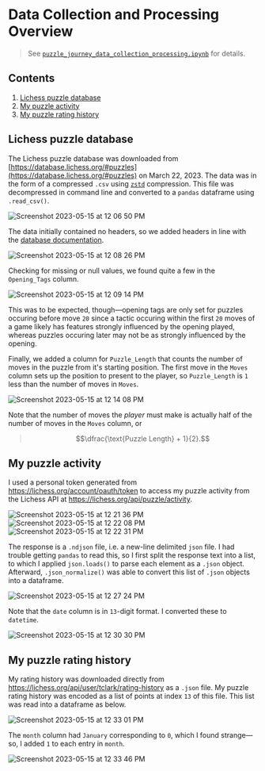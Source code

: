 # Data Collection and Processing Overview
> See [`puzzle_journey_data_collection_processing.ipynb`](https://github.com/clarkti5/lichess-puzzle-journey/blob/main/Data%20Collection%20and%20Processing/puzzle_journey_data_collection_processing.ipynb) for details.

## Contents
1. [Lichess puzzle database](#database)
3. [My puzzle activity](#activity)
4. [My puzzle rating history](#history)

## Lichess puzzle database <a name=database></a>

The Lichess puzzle database was downloaded from [https://database.lichess.org/#puzzles](https://database.lichess.org/#puzzles) on March 22, 2023. The data was in the form of a compressed `.csv` using [`zstd`](https://github.com/facebook/zstd) compression. This file was decompressed in command line and converted to a `pandas` dataframe using `.read_csv()`.

![Screenshot 2023-05-15 at 12 06 50 PM](https://github.com/clarkti5/lichess-puzzle-journey/assets/50031286/69b31948-1022-499a-9db3-f736f213520a)

The data initially contained no headers, so we added headers in line with the [database documentation](https://database.lichess.org/#puzzles).

![Screenshot 2023-05-15 at 12 08 26 PM](https://github.com/clarkti5/lichess-puzzle-journey/assets/50031286/a12ce0eb-5a74-4e00-8f8a-2f691a877fe6)

Checking for missing or null values, we found quite a few in the `Opening_Tags` column.

![Screenshot 2023-05-15 at 12 09 14 PM](https://github.com/clarkti5/lichess-puzzle-journey/assets/50031286/4296ea8e-5b1e-4233-a1ee-14ecbbbe7a92)

This was to be expected, though—opening tags are only set for puzzles occuring before move `20` since a tactic occuring within the first `20` moves of a game likely has features strongly influenced by the opening played, whereas puzzles occuring later may not be as strongly influenced by the opening.

Finally, we added a column for `Puzzle_Length` that counts the number of moves in the puzzle from it's starting position. The first move in the `Moves` column sets up the position to present to the player, so `Puzzle_Length` is `1` less than the number of moves in `Moves`.

![Screenshot 2023-05-15 at 12 14 08 PM](https://github.com/clarkti5/lichess-puzzle-journey/assets/50031286/4daea186-f16a-45a3-a72c-21b7a830c68a)

Note that the number of moves the *player* must make is actually half of the number of moves in the `Moves` column, or

>$$\dfrac{\text{Puzzle Length} + 1}{2}.$$

## My puzzle activity <a name=activity></a>

I used a personal token generated from https://lichess.org/account/oauth/token to access my puzzle activity from the Lichess API at https://lichess.org/api/puzzle/activity.

![Screenshot 2023-05-15 at 12 21 36 PM](https://github.com/clarkti5/lichess-puzzle-journey/assets/50031286/d4cbdc88-a2d1-4f89-8e89-6d01ab482477)
![Screenshot 2023-05-15 at 12 22 08 PM](https://github.com/clarkti5/lichess-puzzle-journey/assets/50031286/00dd40c6-2c93-48da-af85-ffb51d0ce6e0)
![Screenshot 2023-05-15 at 12 22 31 PM](https://github.com/clarkti5/lichess-puzzle-journey/assets/50031286/32a9f363-f2a0-4839-9b5e-66e26f6c0538)

The response is a `.ndjson` file, i.e. a new-line delimited `json` file. I had trouble getting `pandas` to read this, so I first split the response text into a list, to which I applied `json.loads()` to parse each element as a `.json` object. Afterward, `.json_normalize()` was able to convert this list of `.json` objects into a dataframe.

![Screenshot 2023-05-15 at 12 27 24 PM](https://github.com/clarkti5/lichess-puzzle-journey/assets/50031286/74e2f0fc-3be8-4811-80b8-4ca075a02191)

Note that the `date` column is in `13`-digit format. I converted these to `datetime`.

![Screenshot 2023-05-15 at 12 30 30 PM](https://github.com/clarkti5/lichess-puzzle-journey/assets/50031286/f60b1578-f856-4000-9304-f64d1a11c309)

## My puzzle rating history <a name=history></a>

My rating history was downloaded directly from https://lichess.org/api/user/tclark/rating-history as a `.json` file. My puzzle rating history was encoded as a list of points at index `13` of this file. This list was read into a dataframe as below.

![Screenshot 2023-05-15 at 12 33 01 PM](https://github.com/clarkti5/lichess-puzzle-journey/assets/50031286/b5c79f38-d735-46fc-a2f0-1aad3462b508)

The `month` column had `January` corresponding to `0`, which I found strange—so, I added `1` to each entry in `month`.

![Screenshot 2023-05-15 at 12 33 46 PM](https://github.com/clarkti5/lichess-puzzle-journey/assets/50031286/a5eb2324-da6a-4fe4-aa02-10cbe9008a8f)
